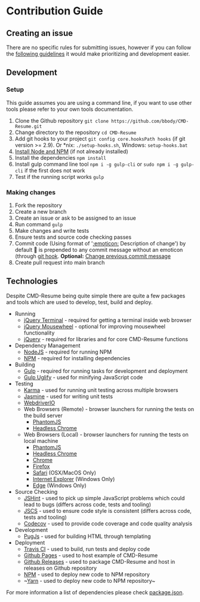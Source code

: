# Contribution Guide
## Creating an issue
There are no specific rules for submitting issues, however if you can follow the [following guidelines](https://upthemes.com/blog/2014/02/writing-useful-github-issues/) it would make prioritizing and development easier.

## Development
### Setup
This guide assumes you are using a command line, if you want to use other tools please refer to your own tools documentation.

1. Clone the Github repository `git clone https://github.com/bbody/CMD-Resume.git`
2. Change directory to the repository `cd CMD-Resume`
3. Add git hooks to your project `git config core.hooksPath hooks` (if git version >= 2.9). Or *nix: `./setup-hooks.sh`, Windows: `setup-hooks.bat`
4. [Install Node and NPM](https://docs.npmjs.com/getting-started/installing-node) (if not already installed)
5. Install the dependencies `npm install`
6. Install gulp command line tool `npm i -g gulp-cli` or `sudo npm i -g gulp-cli` if the first does not work
7. Test if the running script works `gulp`

### Making changes
1. Fork the repository
2. Create a new branch
3. Create an issue or ask to be assigned to an issue
4. Run command `gulp`
4. Make changes and write tests
5. Ensure tests and source code checking passes
6. Commit code (Using format of '[:emoticon:](https://github.com/slashsBin/styleguide-git-commit-message) Description of change') by default :pencil: is prepended to any commit message without an emoticon (through [git hook](https://github.com/bbody/CMD-Resume/blob/master/hooks/prepend-commit-emoticon.sh). **Optional:** [Change previous commit message](https://help.github.com/articles/changing-a-commit-message/)
7. Create pull request into main branch

## Technologies
Despite CMD-Resume being quite simple there are quite a few packages and tools which are used to develop, test, build and deploy.

- Running
    - [jQuery Terminal](http://terminal.jcubic.pl/) - required for getting a terminal inside web browser
    - [jQuery Mousewheel](https://github.com/jquery/jquery-mousewheel) - optional for improving mousewheel functionality
    - [jQuery](https://jquery.com/) - required for libraries and for core CMD-Resume functions
- Dependency Management
    - [NodeJS](https://nodejs.org/en/) - required for running NPM
    - [NPM](https://www.npmjs.com/) - required for installing dependencies
- Building
    - [Gulp](http://gulpjs.com/) - required for running tasks for development and deployment
    - [Gulp Uglify](https://www.npmjs.com/package/gulp-uglify) - used for minifying JavaScript code
- Testing
    - [Karma](https://karma-runner.github.io/) - used for running unit testing across multiple browsers
    - [Jasmine](https://jasmine.github.io/) - used for writing unit tests
    - [WebdriverIO](http://webdriver.io/)
    - Web Browsers (Remote) - browser launchers for running the tests on the build server
        - [PhantomJS](https://github.com/karma-runner/karma-phantomjs-launcher)
        - [Headless Chrome](https://developers.google.com/web/updates/2017/04/headless-chrome)
    - Web Browsers (Local) - browser launchers for running the tests on local machine
        - [PhantomJS](https://github.com/karma-runner/karma-phantomjs-launcher)
        - [Headless Chrome](https://developers.google.com/web/updates/2017/04/headless-chrome)
        - [Chrome](https://github.com/karma-runner/karma-chrome-launcher)
        - [Firefox](https://github.com/karma-runner/karma-firefox-launcher)
        - [Safari](https://github.com/karma-runner/karma-safari-launcher) (OSX/MacOS Only)
        - [Internet Explorer](https://github.com/karma-runner/karma-ie-launcher) (Windows Only)
        - [Edge](https://github.com/karma-runner/karma-edge-launcher) (Windows Only)
- Source Checking
    - [JSHint](http://jshint.com/) - used to pick up simple JavaScript problems which could lead to bugs (differs across code, tests and tooling)
    - [JSCS](http://jscs.info/) - used to ensure code style is consistent (differs across code, tests and tooling)
    - [Codecov](https://codecov.io/gh/bbody/CMD-Resume) - used to provide code coverage and code quality analysis
- Development
    - [PugJs](https://github.com/pugjs/pug) - used for building HTML through templating
- Deployment
    - [Travis CI](https://travis-ci.org/) - used to build, run tests and deploy code
    - [Github Pages](https://pages.github.com/) - used to host example of CMD-Resume
    - [Github Releases](https://help.github.com/articles/creating-releases/) - used to package CMD-Resume and host in releases on Github repository
    - [NPM](https://www.npmjs.com/package/cmd-resume) - used to deploy new code to NPM repository
    - ~[Yarn](https://yarnpkg.com) - used to deploy new code to NPM repository~

For more information a list of dependencies please check [package.json](https://github.com/bbody/CMD-Resume/blob/master/package.json).